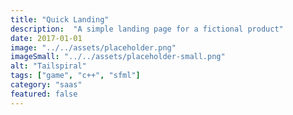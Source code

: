 ```yaml
---
title: "Quick Landing"
description:  "A simple landing page for a fictional product"
date: 2017-01-01
image: "../../assets/placeholder.png"
imageSmall: "../../assets/placeholder-small.png"
alt: "Tailspiral"
tags: ["game", "c++", "sfml"]
category: "saas"
featured: false
---
```

